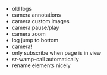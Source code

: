 - old logs
- camera annotations
- camera custom images
- camera pause/play
- camera zoom
- log jump to bottom
- camera!
- only subscribe when page is in view
- sr-wamp-call automatically
- rename elements nicely
